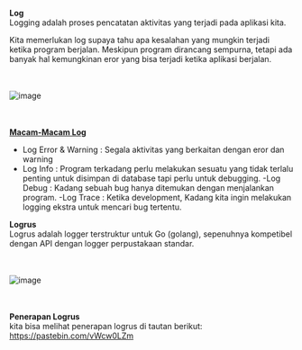 <b>Log</b><br>
Logging adalah proses pencatatan aktivitas yang terjadi pada aplikasi kita.

Kita memerlukan log supaya tahu apa kesalahan yang mungkin terjadi ketika program berjalan. Meskipun program dirancang sempurna, tetapi ada banyak hal kemungkinan eror yang bisa terjadi ketika aplikasi berjalan.
<br><br><br>

<img src="https://www.tutorialspoint.com/socket.io/images/logging_example.jpg" alt="image" />
<br><br><br>


<b><u>Macam-Macam Log</u></b><br>
- Log Error & Warning : Segala aktivitas yang berkaitan dengan eror dan warning
- Log Info : Program terkadang perlu melakukan sesuatu yang tidak terlalu penting untuk disimpan di database tapi perlu untuk debugging.
-Log Debug : Kadang sebuah bug hanya ditemukan dengan menjalankan program.
-Log Trace : Ketika development, Kadang kita ingin melakukan logging ekstra untuk mencari bug tertentu.


<b>Logrus</b><br>
Logrus adalah logger terstruktur untuk Go (golang), sepenuhnya kompetibel dengan API dengan logger perpustakaan standar.
<br><br><br>

<img src="https://camo.githubusercontent.com/369a631bb41ad67da0d3d95423a704319f488049d25eac55ee7295363a7afb81/687474703a2f2f692e696d6775722e636f6d2f505937714d77642e706e67" alt="image" />
<br><br><br>

<b>Penerapan Logrus</b><br>
kita bisa melihat penerapan logrus di tautan berikut:
https://pastebin.com/vWcw0LZm

